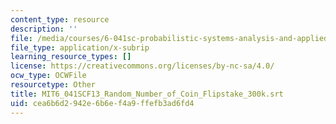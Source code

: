 ```yaml
---
content_type: resource
description: ''
file: /media/courses/6-041sc-probabilistic-systems-analysis-and-applied-probability-fall-2013/cea6b6d2942e6b6ef4a9ffefb3ad6fd4_MIT6_041SCF13_Random_Number_of_Coin_Flipstake_300k.srt
file_type: application/x-subrip
learning_resource_types: []
license: https://creativecommons.org/licenses/by-nc-sa/4.0/
ocw_type: OCWFile
resourcetype: Other
title: MIT6_041SCF13_Random_Number_of_Coin_Flipstake_300k.srt
uid: cea6b6d2-942e-6b6e-f4a9-ffefb3ad6fd4
---
```

